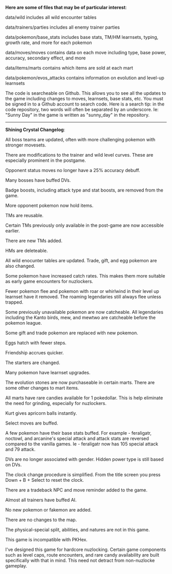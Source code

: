 **Here are some of files that may be of particular interest**:

data/wild includes all wild encounter tables

data/trainers/parties includes all enemy trainer parties

data/pokemon/base_stats includes base stats, TM/HM learnsets, typing, growth rate, and more for each pokemon

data/moves/moves contains data on each move including type, base power, accuracy, secondary effect, and more

data/items/marts contains which items are sold at each mart

data/pokemon/evos_attacks contains information on evolution and level-up learnsets

The code is searcheable on Github. This allows you to see all the updates to the game including changes to moves, learnsets, base stats, etc. You must be signed in to a Github account to search code. Here is a search tip: in the code repository, two words will often be separated by an underscore. Ie: "Sunny Day" in the game is written as "sunny_day" in the repository.

______________________________

**Shining Crystal Changelog**:

All boss teams are updated, often with more challenging pokemon with stronger movesets.

There are modifications to the trainer and wild level curves. These are especially prominent in the postgame.

Opponent status moves no longer have a 25% accuracy debuff.

Many bosses have buffed DVs.

Badge boosts, including attack type and stat boosts, are removed from the game.

More opponent pokemon now hold items.

TMs are reusable.

Certain TMs previously only available in the post-game are now accessible earlier.

There are new TMs added.

HMs are deleteable.

All wild enocunter tables are updated. Trade, gift, and egg pokemon are also changed.

Some pokemon have increased catch rates. This makes them more suitable as early game encounters for nuzlockers.

Fewer pokemon flee and pokemon with roar or whirlwind in their level up learnset have it removed. The roaming legendaries still always flee unless trapped.

Some previously unavailable pokemon are now catcheable. All legendaries including the Kanto birds, mew, and mewtwo are catcheable before the pokemon league.

Some gift and trade pokemon are replaced with new pokemon.

Eggs hatch with fewer steps.

Friendship accrues quicker.

The starters are changed.

Many pokemon have learnset upgrades.

The evolution stones are now purchaseable in certain marts. There are some other changes to mart items.

All marts have rare candies available for 1 pokedollar. This is help eliminate the need for grinding, especially for nuzlockers.

Kurt gives apricorn balls instantly.

Select moves are buffed.

A few pokemon have their base stats buffed. For example - feraligatr, noctowl, and arcanine's special attack and attack stats are reversed compared to the vanilla games. Ie - feraligatr now has 105 special attack and 79 attack.

DVs are no longer associated with gender. Hidden power type is still based on DVs.

The clock change procedure is simplified. From the title screen you press Down + B + Select to reset the clock.

There are a tradeback NPC and move reminder added to the game.

Almost all trainers have buffed AI.

No new pokemon or fakemon are added.

There are no changes to the map.

The physical-special split, abilities, and natures are not in this game.

This game is incompatible with PKHex.

I've designed this game for hardcore nuzlocking. Certain game components such as level caps, route encounters, and rare candy availability are built specifically with that in mind. This need not detract from non-nuzlocke gameplay.

